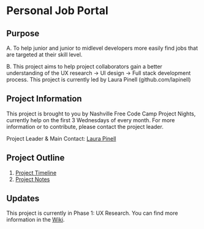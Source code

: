 # Personal Job Portal

## Purpose

A. To help junior and junior to midlevel developers more easily find jobs that are targeted at their skill level.

B. This project aims to help project collaborators gain a better understanding of the UX research -> UI design -> Full stack development process. This project is currently led by Laura Pinell (github.com/lapinell)

## Project Information

This project is brought to you by Nashville Free Code Camp Project Nights, currently help on the first 3 Wednesdays of every month. For more information or to contribute, please contact the project leader.

Project Leader & Main Contact: [Laura Pinell](https://github.com/lapinell)

## Project Outline

1. [Project Timeline](https://github.com/nashvillefcc/personal-job-portal/wikie/Project-Timeline)
1. [Project Notes](https://github.com/nashvillefcc/personal-job-portal/wiki)

## Updates

This project is currently in Phase 1: UX Research. You can find more information in the [Wiki](https://github.com/nashvillefcc/personal-job-portal/wiki).

